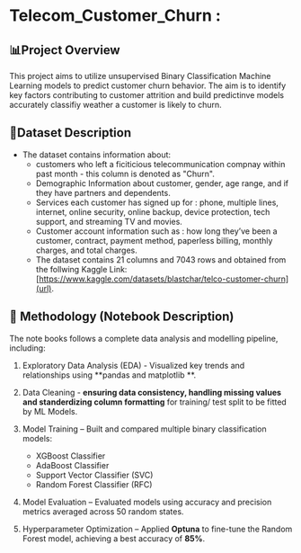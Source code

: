 # Telecom_Customer_Churn : 

## 📊Project Overview
This project aims to utilize unsupervised Binary Classification Machine Learning models to predict customer churn behavior. The aim is to identify key factors contributing to customer attrition and build predictinve models accurately classifiy weather a customer is likely to churn. 

## 🧾Dataset Description
* The dataset contains information about:
  *  customers who left a ficiticious telecommunication compnay within past month - this column is denoted as "Churn".
  *  Demographic Information about customer, gender, age range, and if they have partners and dependents.
  *  Services each customer has signed up for :  phone, multiple lines, internet, online security, online backup, device protection, tech support, and streaming TV and movies.
  *  Customer account information such as :  how long they’ve been a customer, contract, payment method, paperless billing, monthly charges, and total charges.
  *  The dataset contains 21 columns and 7043 rows and obtained from the follwing Kaggle Link:[https://www.kaggle.com/datasets/blastchar/telco-customer-churn](url).

 ## 🧠 Methodology (Notebook Description)
 The note books follows a complete data analysis and modelling pipeline, including: 
 1. Exploratory Data Analysis (EDA) - Visualized key trends and relationships using **pandas and matplotlib **.
 2. Data Cleaning  - **ensuring data consistency, handling missing values and standerdizing column formatting** for training/ test split to be fitted by ML Models.
 3. Model Training – Built and compared multiple binary classification models:

      * XGBoost Classifier 
      * AdaBoost Classifier
      * Support Vector Classifier (SVC) 
      * Random Forest Classifier (RFC)

 4.  Model Evaluation – Evaluated models using accuracy and precision metrics averaged across 50 random states.
 5. Hyperparameter Optimization – Applied **Optuna** to fine-tune the Random Forest model, achieving a best accuracy of **85%**.


